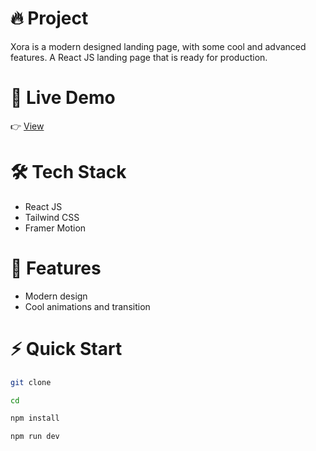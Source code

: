 # 🔥 Project

Xora is a modern designed landing page, with some cool and advanced features. A React JS landing page that is ready for production.

# 🔗 Live Demo

👉 [View]()

# 🛠️ Tech Stack
- React JS
- Tailwind CSS
- Framer Motion

# 💎 Features
- Modern design
- Cool animations and transition

# ⚡ Quick Start

```bash
git clone

cd

npm install

npm run dev
```